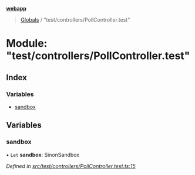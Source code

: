 **[webapp](../README.md)**

> [Globals](../globals.md) / "test/controllers/PollController.test"

# Module: "test/controllers/PollController.test"

## Index

### Variables

* [sandbox](_test_controllers_pollcontroller_test_.md#sandbox)

## Variables

### sandbox

• `Let` **sandbox**: SinonSandbox

*Defined in [src/test/controllers/PollController.test.ts:15](https://github.com/BESTUPC/voting-web-app/blob/37e241c/src/test/controllers/PollController.test.ts#L15)*
